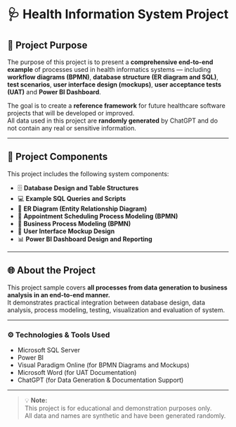 # 🩺 Health Information System Project

## 🎯 Project Purpose

The purpose of this project is to present a **comprehensive end-to-end example** of processes used in health informatics systems — including **workflow diagrams (BPMN)**, **database structure (ER diagram and SQL)**, **test scenarios**, **user interface design (mockups)**, **user acceptance tests (UAT)** and **Power BI Dashboard**.  

The goal is to create a **reference framework** for future healthcare software projects that will be developed or improved.  
All data used in this project are **randomly generated** by ChatGPT and do not contain any real or sensitive information.

---

## 🧩 Project Components

This project includes the following system components:

- 🗄️ **Database Design and Table Structures**  
- 💻 **Example SQL Queries and Scripts**  
- 🧠 **ER Diagram (Entity Relationship Diagram)**  
- 📅 **Appointment Scheduling Process Modeling (BPMN)**  
- 🔄 **Business Process Modeling (BPMN)**  
- 🎨 **User Interface Mockup Design**  
- 📊 **Power BI Dashboard Design and Reporting**

---

## 🌐 About the Project

This project sample covers **all processes from data generation to business analysis in an end-to-end manner.**  
It demonstrates practical integration between database design, data analysis, process modeling, testing, visualization and evaluation of system.

---

### ⚙️ Technologies & Tools Used

- Microsoft SQL Server  
- Power BI  
- Visual Paradigm Online (for BPMN Diagrams and Mockups)  
- Microsoft Word (for UAT Documentation)  
- ChatGPT (for Data Generation & Documentation Support)

---

> 💡 **Note:**  
> This project is for educational and demonstration purposes only.  
> All data and names are synthetic and have been generated randomly.

